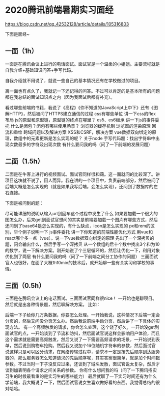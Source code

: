 # 2020腾讯前端暑期实习面经

https://blog.csdn.net/qq_42532128/article/details/105316803

下面是面经~

## 一面（1h）
一面是在腾讯会议上进行的电话面试。面试官是一个温柔的小姐姐。主要流程就是自我介绍+基础知识问答+手写代码。

自我介绍就不用说了，就说一些自己的基本情况还有在学校做过的项目。

离一面也有点久了，我就记一下还记得的问答。不过可以肯定的是基本所有的问题都在我总结的面试知识点之内（因为我面试后都有补充）。

看过哪些前端的书籍，我说了《高程》《你不知道的JavaScript上中下》还有《图解HTTP》，然后被问了HTTPS建立通信的过程
css有哪些单位
讲一下css的flex布局
js的原型和原型链，原型链的终点在哪里？
es5、es6继承
讲一下js的事件委托
什么是闭包？闭包有哪些使用场景？
浏览器的缓存机制
浏览器的渲染原理
回流和重绘
跨域问题以及解决方案
XSS和CSRF，解决方案
vue数据双向绑定的原理，数组中的元素更新是怎么实现的呢？
关于node
手写代码题：找出字符串中出现次数最多的字符及出现次数
有什么要问我的吗（问了一下前端的发展问题）


## 二面（1.5h）
二面是在牛客上进行的视频面试。面试官同样很和蔼。这一面就问的比较深了。讲项目这块就不说了，因人而异。我在讲的一个项目中，负责前端部分，然后被问了后端大概是怎么实现的（就是如果我写后端，会怎么实现），还问到了数据库的左右连接。

下面是被问到的题：

尽可能详细的说明从输入url到回车这个过程中发生了什么
如果要加载一个很大的图怎么办，后来get到面试官想问的其实是前端要加载一个图片有哪些方式，然后还问到了base64是怎么实现的，有什么缺点，icon是怎么实现的
px和rem的区别，举个例子说明一下
js事件委托
讲一下你知道的前端性能优化方式
用vue和react哪个多一点（vue）。说一下vue数据双向绑定的原理
先出了一个深拷贝的题，问会输出什么，然后手写一个深拷贝
从一个数组的后十个数中找出3个和为10的数字，说一下解决方案。刚开始说了个三层循环的，然后让优化一下，利用对象优化到了两层
有什么要问我的吗（问了一下前端之间分工协作的问题）
三面面试官人也很好，在面了大概1h10min的技术后，就开始聊一些有关实习和学校的事情。


## 三面（0.5h）
三面是在腾讯会议上的电话面试。三面面试官同样很nice！
一开始也是聊项目。然后就是出各种情景题，然后聊解决方案。
比如：

后端一下子给你几万条数据，你要怎么处理。一开始我说，这种情况下后端一定会分页的，然后又问没分页怎么办。然后我说前端手动分页，然后讲了一下具体的实现方法。
有一个高频触发的请求，你会怎么处理，这个饶了好久，一开始没get到面试官的点，一开始谈到了节流和防抖，然后面试官说这样会影响用户体验，而且这个需求就是需要高频触发，然后又说了一下需要高频请求的场景，一开始说到表单，然后说到购物车抢购。然后我又说加个16位随机字符串的参数，然后面试官说这样只是可以区分请求，在网络传输过程中，请求不一定是按先后顺序到达服务器的，那么服务器怎么知道请求的先后顺序呢，其实答案很简单，就是加个时间戳参数。不过当时一下子没反应过来，还谈到了域名发散，面试官说太复杂，然后才谈到加表明各个请求之间关系的参数。
你有什么想问我的吗（问了一下腾讯招实习生的时候最看重的是实习生的哪些能力）
最后就聊了一下实习时间还有为什么学前端，我大概说了一下，然后面试官说女生喜欢做好看的东西。我觉得总结的很对哈哈。